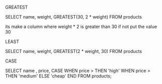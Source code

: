 
GREATEST

SELECT name, weight, GREATEST(30, 2 * weight)
FROM products

its make a column where weight * 2 is greater than 30 if not put the value 30 

LEAST

SELECT name, weight, GREATEST(2 * weight, 30)
FROM products




CASE

SELECT
    name ,
    price,
    CASE
        WHEN price > THEN 'high'
        WHEN price > THEN 'medium'
        ELSE 'cheap'
    END
FROM products;
